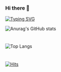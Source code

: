 ### Hi there 👋
[![Typing SVG](https://readme-typing-svg.herokuapp.com?font=Caveat&size=30&color=1DC6F7&lines=Nice+to+meet+U!+Check+out+my+github)](https://git.io/typing-svg)

<!--
**chojangg/chojangg** is a ✨ _special_ ✨ repository because its `README.md` (this file) appears on your GitHub profile.

Here are some ideas to get you started:

- 🔭 I’m currently working on ... 
- 🌱 I’m currently learning ... 
- 👯 I’m looking to collaborate on ... 
- 🤔 I’m looking for help with ... 
- 💬 Ask me about ... 
- 📫 How to reach me: alicia1115@naver.com
- 😄 Pronouns: ... 
- ⚡ Fun fact: ... 
--> 
  ![Anurag's GitHub stats](https://github-readme-stats.vercel.app/api?username=chojangg&show_icons=true&theme=tokyonight)
  #
  ![Top Langs](https://github-readme-stats.vercel.app/api/top-langs/?username=chojangg&layout=compact&theme=tokyonight)
  #
  [![Hits](https://hits.seeyoufarm.com/api/count/incr/badge.svg?url=https%3A%2F%2Fgithub.com%2Fchojangg&count_bg=%2377D2EE&title_bg=%23828687&icon=&icon_color=%23E7E7E7&title=hits&edge_flat=false)](https://hits.seeyoufarm.com)
